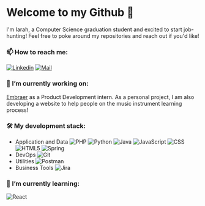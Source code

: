 # Welcome to my Github 👋

I'm Iarah, a Computer Science graduation student and excited to start job-hunting!
Feel free to poke around my repositories and reach out if you'd like!

### 📫 How to reach me:
[![Linkedin](https://www.vectorlogo.zone/logos/linkedin/linkedin-ar21.svg)](https://www.linkedin.com/in/iarahalmeida/) [![Mail](https://www.vectorlogo.zone/logos/gmail/gmail-ar21.svg)](mailto:iarahgda@gmail.com)

### 🔭 I’m currently working on:
[Embraer](https://www.embraer.com) as a Product Development intern.
As a personal project, I am also developing a website to help people on the music instrument learning process!

### 🛠  My development stack:
- Application and Data
    ![PHP](https://www.vectorlogo.zone/logos/php/php-icon.svg) ![Python](https://www.vectorlogo.zone/logos/python/python-icon.svg) ![Java](https://www.vectorlogo.zone/logos/java/java-icon.svg) ![JavaScript](https://www.vectorlogo.zone/logos/javascript/javascript-icon.svg) ![CSS](https://www.vectorlogo.zone/logos/netlifyapp_watercss/netlifyapp_watercss-icon.svg)  ![HTML5](https://www.vectorlogo.zone/logos/w3_html5/w3_html5-icon.svg) ![Spring](https://www.vectorlogo.zone/logos/springio/springio-icon.svg)
- DevOps
    ![Git](https://www.vectorlogo.zone/logos/git-scm/git-scm-icon.svg)
- Utilities
    ![Postman](https://www.vectorlogo.zone/logos/getpostman/getpostman-icon.svg)
- Business Tools
    ![Jira](https://www.vectorlogo.zone/logos/atlassian_jira/atlassian_jira-icon.svg)

### 🌱 I’m currently learning:
![React](https://www.vectorlogo.zone/logos/reactjs/reactjs-icon.svg)
